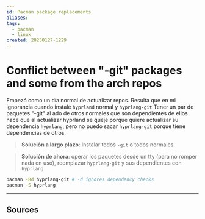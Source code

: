 ```yaml
---
id: Pacman package replacements
aliases: 
tags:
  - pacman
  - linux
created: 20250127-1229
---
```


# Conflict between "-git" packages and some from the arch repos

Empezó como un día normal de actualizar repos. Resulta que en mi ignorancia cuando instalé `hyprland` normal y `hyprlang-git`
Tener un par de paquetes "-git" al ado de otros normales que son dependientes de ellos hace que al actualizar hyprland se queje
porque quiere actualizar su dependencia `hyprlang`, pero no puedo sacar `hyprlang-git` porque tiene dependencias de otros.

> **Solución a largo plazo**: Instalar todos `-git` o todos normales.

> **Solución de ahora**: operar los paquetes desde un tty (para no romper nada en uso), reemplazar `hyprlang-git` y sus dependientes
> con `hyprlang`

``` bash
pacman -Rd hyprlang-git # -d ignores dependency checks
pacman -S hyprlang
```

---
## Sources

